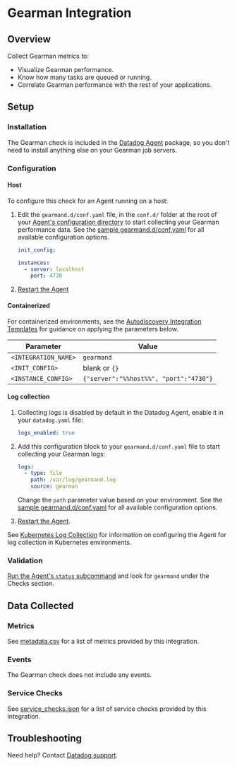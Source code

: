 # Gearman Integration

## Overview

Collect Gearman metrics to:

- Visualize Gearman performance.
- Know how many tasks are queued or running.
- Correlate Gearman performance with the rest of your applications.

## Setup

### Installation

The Gearman check is included in the [Datadog Agent][1] package, so you don't need to install anything else on your Gearman job servers.

### Configuration

<!-- xxx tabs xxx -->
<!-- xxx tab "Host" xxx -->

#### Host

To configure this check for an Agent running on a host:

1. Edit the `gearmand.d/conf.yaml` file, in the `conf.d/` folder at the root of your [Agent's configuration directory][2] to start collecting your Gearman performance data. See the [sample gearmand.d/conf.yaml][3] for all available configuration options.

   ```yaml
   init_config:

   instances:
     - server: localhost
       port: 4730
   ```

2. [Restart the Agent][4]

<!-- xxz tab xxx -->
<!-- xxx tab "Containerized" xxx -->

#### Containerized

For containerized environments, see the [Autodiscovery Integration Templates][5] for guidance on applying the parameters below.

| Parameter            | Value                                  |
| -------------------- | -------------------------------------- |
| `<INTEGRATION_NAME>` | `gearmand`                             |
| `<INIT_CONFIG>`      | blank or `{}`                          |
| `<INSTANCE_CONFIG>`  | `{"server":"%%host%%", "port":"4730"}` |

<!-- xxz tab xxx -->
<!-- xxz tabs xxx -->

#### Log collection

1. Collecting logs is disabled by default in the Datadog Agent, enable it in your `datadog.yaml` file:

    ```yaml
    logs_enabled: true
    ```

2. Add this configuration block to your `gearmand.d/conf.yaml` file to start collecting your Gearman logs:

    ```yaml
    logs:
      - type: file
        path: /var/log/gearmand.log
        source: gearman
    ```

    Change the `path` parameter value based on your environment. See the [sample gearmand.d/conf.yaml][3] for all available configuration options.

3. [Restart the Agent][4].

See [Kubernetes Log Collection][6] for information on configuring the Agent for log collection in Kubernetes environments.

### Validation

[Run the Agent's `status` subcommand][7] and look for `gearmand` under the Checks section.

## Data Collected

### Metrics

See [metadata.csv][8] for a list of metrics provided by this integration.

### Events

The Gearman check does not include any events.

### Service Checks

See [service_checks.json][9] for a list of service checks provided by this integration.

## Troubleshooting

Need help? Contact [Datadog support][10].

[1]: https://app.datadoghq.com/account/settings#agent
[2]: https://docs.datadoghq.com/agent/guide/agent-configuration-files/#agent-configuration-directory
[3]: https://github.com/DataDog/integrations-core/blob/master/gearmand/datadog_checks/gearmand/data/conf.yaml.example
[4]: https://docs.datadoghq.com/agent/guide/agent-commands/#start-stop-and-restart-the-agent
[5]: https://docs.datadoghq.com/agent/kubernetes/integrations/
[6]: https://docs.datadoghq.com/agent/kubernetes/log/
[7]: https://docs.datadoghq.com/agent/guide/agent-commands/#agent-status-and-information
[8]: https://github.com/DataDog/integrations-core/blob/master/gearmand/metadata.csv
[9]: https://github.com/DataDog/integrations-core/blob/master/gearmand/assets/service_checks.json
[10]: https://docs.datadoghq.com/help/
